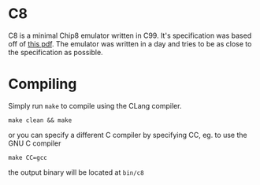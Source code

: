 # C8

C8 is a minimal Chip8 emulator written in C99. It's specification was based off of [this pdf](http://www.cs.columbia.edu/~sedwards/classes/2016/4840-spring/designs/Chip8.pdf). The emulator was written in a day and tries to be as close to the specification as possible.

# Compiling

Simply run `make` to compile using the CLang compiler.

```
make clean && make
```

or you can specify a different C compiler by specifying CC, eg. to use the GNU C compiler

```
make CC=gcc
```

the output binary will be located at `bin/c8`